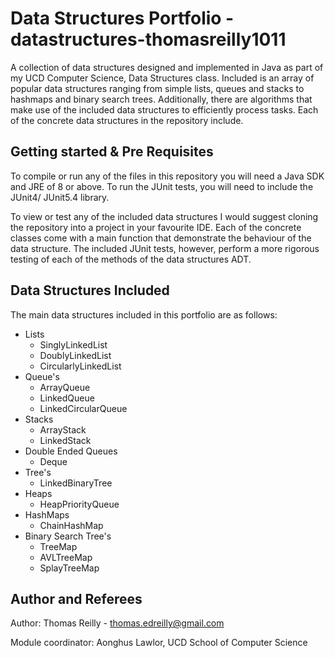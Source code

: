 # Data Structures Portfolio - datastructures-thomasreilly1011
A collection of data structures designed and implemented in Java as part of my UCD Computer Science, Data Structures class.
Included is an array of popular data structures ranging from simple lists, queues and stacks to hashmaps and binary search trees.
Additionally, there are algorithms that make use of the included data structures to efficiently process tasks. Each of the 
concrete data structures in the repository include.

## Getting started & Pre Requisites
To compile or run any of the files in this repository you will need a Java SDK and JRE of 8 or above. To run the JUnit tests, 
you will need to include the JUnit4/ JUnit5.4 library.

To view or test any of the included data structures I would suggest cloning the repository into a project in your favourite IDE.
Each of the concrete classes come with a main function that demonstrate the behaviour of the data structure.
The included JUnit tests, however, perform a more rigorous testing of each of the methods of the data structures ADT.

## Data Structures Included
The main data structures included in this portfolio are as follows:
* Lists
    * SinglyLinkedList
    * DoublyLinkedList
    * CircularlyLinkedList
* Queue's
    * ArrayQueue
    * LinkedQueue
    * LinkedCircularQueue
* Stacks
    * ArrayStack
    * LinkedStack
* Double Ended Queues
    * Deque
* Tree's
    * LinkedBinaryTree
* Heaps
    * HeapPriorityQueue
* HashMaps
    * ChainHashMap
* Binary Search Tree's
    * TreeMap
    * AVLTreeMap
    * SplayTreeMap

## Author and Referees
Author: Thomas Reilly - thomas.edreilly@gmail.com

Module coordinator: Aonghus Lawlor, UCD School of Computer Science